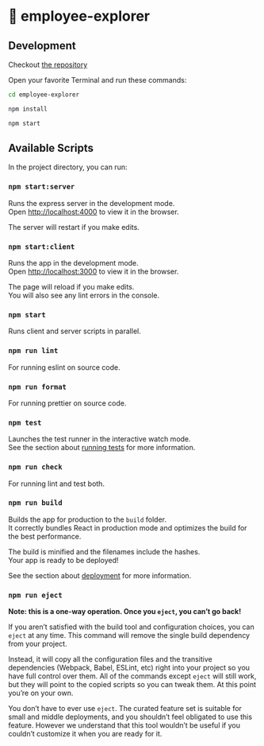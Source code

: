 # 🎉 employee-explorer

## Development

Checkout [the repository](https://github.com/pgmanutd/employee-explorer)

Open your favorite Terminal and run these commands:

```bash
cd employee-explorer

npm install

npm start
```

## Available Scripts

In the project directory, you can run:

### `npm start:server`

Runs the express server in the development mode.<br>
Open [http://localhost:4000](http://localhost:4000) to view it in the browser.

The server will restart if you make edits.

### `npm start:client`

Runs the app in the development mode.<br>
Open [http://localhost:3000](http://localhost:3000) to view it in the browser.

The page will reload if you make edits.<br>
You will also see any lint errors in the console.

### `npm start`

Runs client and server scripts in parallel.

### `npm run lint`

For running eslint on source code.

### `npm run format`

For running prettier on source code.

### `npm test`

Launches the test runner in the interactive watch mode.<br>
See the section about [running tests](https://facebook.github.io/create-react-app/docs/running-tests) for more information.

### `npm run check`

For running lint and test both.

### `npm run build`

Builds the app for production to the `build` folder.<br>
It correctly bundles React in production mode and optimizes the build for the best performance.

The build is minified and the filenames include the hashes.<br>
Your app is ready to be deployed!

See the section about [deployment](https://facebook.github.io/create-react-app/docs/deployment) for more information.

### `npm run eject`

**Note: this is a one-way operation. Once you `eject`, you can’t go back!**

If you aren’t satisfied with the build tool and configuration choices, you can `eject` at any time. This command will remove the single build dependency from your project.

Instead, it will copy all the configuration files and the transitive dependencies (Webpack, Babel, ESLint, etc) right into your project so you have full control over them. All of the commands except `eject` will still work, but they will point to the copied scripts so you can tweak them. At this point you’re on your own.

You don’t have to ever use `eject`. The curated feature set is suitable for small and middle deployments, and you shouldn’t feel obligated to use this feature. However we understand that this tool wouldn’t be useful if you couldn’t customize it when you are ready for it.
